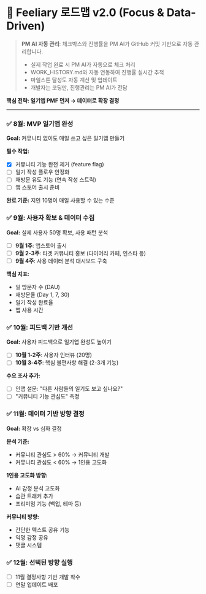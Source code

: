 # 🚀 Feeliary 로드맵 v2.0 (Focus & Data-Driven)

> **PM AI 자동 관리**: 체크박스와 진행률을 PM AI가 GitHub 커밋 기반으로 자동 관리합니다.
>
> - 실제 작업 완료 시 PM AI가 자동으로 체크 처리
> - WORK_HISTORY.md와 자동 연동하여 진행률 실시간 추적
> - 마일스톤 달성도 자동 계산 및 업데이트
> - 개발자는 코딩만, 진행관리는 PM AI가 전담

**핵심 전략: 일기앱 PMF 먼저 → 데이터로 확장 결정**

---

### ✅ 8월: MVP 일기앱 완성

**Goal:** 커뮤니티 없이도 매일 쓰고 싶은 일기앱 만들기

**필수 작업:**

- [x] 커뮤니티 기능 완전 제거 (feature flag)
- [ ] 일기 작성 플로우 안정화
- [ ] 재방문 유도 기능 (연속 작성 스트릭)
- [ ] 앱 스토어 출시 준비

**완료 기준:** 지인 10명이 매일 사용할 수 있는 수준

### ✅ 9월: 사용자 확보 & 데이터 수집

**Goal:** 실제 사용자 50명 확보, 사용 패턴 분석

- [ ] **9월 1주**: 앱스토어 출시
- [ ] **9월 2-3주**: 타겟 커뮤니티 홍보 (다이어리 카페, 인스타 등)
- [ ] **9월 4주**: 사용 데이터 분석 대시보드 구축

**핵심 지표:**

- 일 방문자 수 (DAU)
- 재방문율 (Day 1, 7, 30)
- 일기 작성 완료율
- 앱 사용 시간

### ✅ 10월: 피드백 기반 개선

**Goal:** 사용자 피드백으로 일기앱 완성도 높이기

- [ ] **10월 1-2주**: 사용자 인터뷰 (20명)
- [ ] **10월 3-4주**: 핵심 불편사항 해결 (2-3개 기능)

**수요 조사 추가:**

- [ ] 인앱 설문: "다른 사람들의 일기도 보고 싶나요?"
- [ ] "커뮤니티 기능 관심도" 측정

### ✅ 11월: 데이터 기반 방향 결정

**Goal:** 확장 vs 심화 결정

**분석 기준:**

- 커뮤니티 관심도 > 60% → 커뮤니티 개발
- 커뮤니티 관심도 < 60% → 1인용 고도화

**1인용 고도화 방향:**

- AI 감정 분석 고도화
- 습관 트래커 추가
- 프리미엄 기능 (백업, 테마 등)

**커뮤니티 방향:**

- 간단한 텍스트 공유 기능
- 익명 감정 공유
- 댓글 시스템

### ✅ 12월: 선택된 방향 실행

- [ ] 11월 결정사항 기반 개발 착수
- [ ] 연말 업데이트 배포
